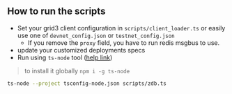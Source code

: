 ## How to run the scripts

- Set your grid3 client configuration in `scripts/client_loader.ts` or easily use one of `devnet_config.json` or `testnet_config.json`
    - If you remove the `proxy` field, you have to run redis msgbus to use.
- update your customized deployments specs
- Run using `ts-node` tool ([help link](https://www.npmjs.com/ts-node))
> to install it globally `npm i -g ts-node`

```bash
ts-node --project tsconfig-node.json scripts/zdb.ts
```
